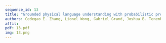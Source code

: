 ```yaml
---
sequence_id: 13
title: "Grounded physical language understanding with probabilistic programs and simulated worlds"
authors: Cedegao E. Zhang, Lionel Wong, Gabriel Grand, Joshua B. Tenenbaum
affil: 
pdf: 13.pdf
img: 13.png
---
```

